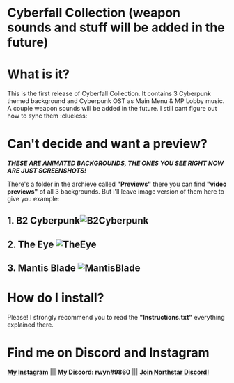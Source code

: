# Cyberfall Collection (weapon sounds and stuff will be added in the future)

# What is it?
 This is the first release of Cyberfall Collection. It contains 3 Cyberpunk themed background and Cyberpunk OST as Main Menu & MP Lobby music. A couple weapon sounds will be added in the future. I still cant figure out how to sync them :clueless:

# Can't decide and want a preview?
 ***THESE ARE ANIMATED BACKGROUNDS, THE ONES YOU SEE RIGHT NOW ARE JUST SCREENSHOTS!***

 There's a folder in the archieve called **"Previews"** there you can find **"video previews"** of all 3 backgrounds. But i'll leave image version of them here to give you example:
 
 
## 1. B2 Cyberpunk![B2Cyberpunk]([https://raw.githubusercontent.com/rwynx/cyberfall-collection/main/Preview%20Images/B2Cyberpunk.jpg?token=GHSAT0AAAAAABUGWRAL4CSGZYCOYYUYQOFKYUP66SA](https://github.com/rwynx/cyberfall-collection/blob/main/Preview%20Images/B2Cyberpunk.jpg))
## 2. The Eye ![TheEye]([https://raw.githubusercontent.com/rwynx/cyberfall-collection/main/Preview%20Images/TheEye.jpg?token=GHSAT0AAAAAABUGWRAKWRF3LPEIBBU4OY4UYUP66XQ](https://github.com/rwynx/cyberfall-collection/blob/main/Preview%20Images/TheEye.jpg))
## 3. Mantis Blade ![MantisBlade]([https://raw.githubusercontent.com/rwynx/cyberfall-collection/main/Preview%20Images/MantisBlade.jpg?token=GHSAT0AAAAAABUGWRAKW4BKWOZY5BKMIIRCYUP665A](https://github.com/rwynx/cyberfall-collection/blob/main/Preview%20Images/MantisBlade.jpg))

# How do I install?
Please! I strongly recommend you to read the **"Instructions.txt"** everything explained there.

# Find me on Discord and Instagram
**[My Instagram](https://www.instagram.com/k3rnelpan1c.asc)** ||| **My Discord: rwyn#9860** |||  **[Join Northstar Discord!](https://discord.gg/northstar)**
